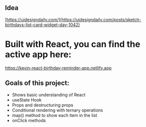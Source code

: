## Idea

[https://uidesigndaily.com/](https://uidesigndaily.com/posts/sketch-birthdays-list-card-widget-day-1042)

# Built with React, you can find the active app here:
https://kevin-react-birthday-reminder-app.netlify.app


## Goals of this project:

- Shows basic understanding of React
- useState Hook
- Props and destructuring props
- Conditional rendering with ternary operations
- map() method to show each item in the list
- onClick methods
